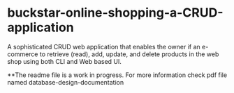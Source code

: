 # buckstar-online-shopping-a-CRUD-application
A sophisticated CRUD web application that enables the owner if an e-commerce to retrieve (read), add, update, and delete products in the web shop using both CLI and Web based UI.

**The readme file is a work in progress. For more information check pdf file named database-design-documentation
